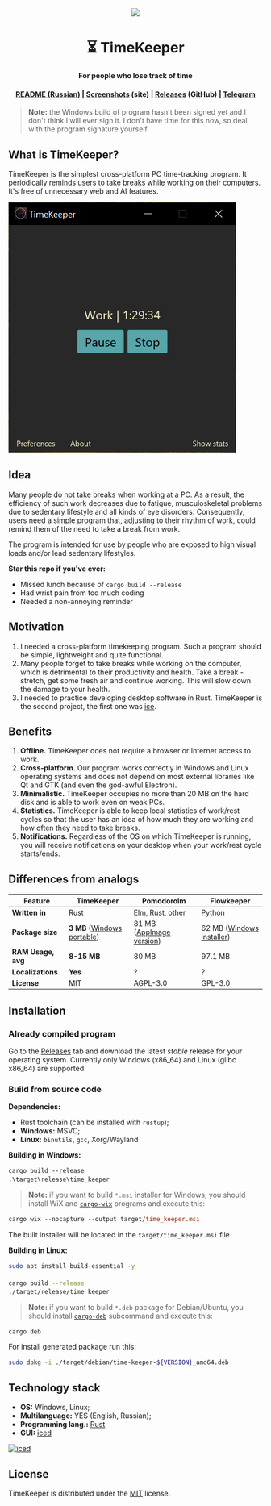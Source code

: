<div align="center">
    <img src="https://timekeepersoft.github.io/assets/logo.png" width="200">
    <h1>⏳ TimeKeeper</h1>
    <p><b>For people who lose track of time</b></p>
    <h4>
        <a href="./README_ru.md">README (Russian)</a>
        <span> | </span>
        <a href="https://timekeepersoft.github.io/screenshots.html">Screenshots</a> (site)
        <span> | </span>
        <a href="https://github.com/mskrasnov/TimeKeeper/releases">Releases</a> (GitHub)
        <span> | </span>
        <a href="https://t.me/TimeKeeperSoft">Telegram</a>
    </h4>
</div>

> **Note:** the Windows build of program hasn't been signed yet and I don't think I will ever sign it. I don't have time for this now, so deal with the program signature yourself.

## What is TimeKeeper?

TimeKeeper is the simplest cross-platform PC time-tracking program. It periodically reminds users to take breaks while working on their computers. It's free of unnecessary web and AI features.

![](assets/main_win.png)

## Idea

Many people do not take breaks when working at a PC. As a result, the efficiency of such work decreases due to fatigue, musculoskeletal problems due to sedentary lifestyle and all kinds of eye disorders. Consequently, users need a simple program that, adjusting to their rhythm of work, could remind them of the need to take a break from work.

The program is intended for use by people who are exposed to high visual loads and/or lead sedentary lifestyles.

**Star this repo if you've ever:**

- Missed lunch because of `cargo build --release`
- Had wrist pain from too much coding
- Needed a non-annoying reminder

## Motivation

1. I needed a cross-platform timekeeping program. Such a program should be simple, lightweight and quite functional.
2. Many people forget to take breaks while working on the computer, which is detrimental to their productivity and health. Take a break - stretch, get some fresh air and continue working. This will slow down the damage to your health.
3. I needed to practice developing desktop software in Rust. TimeKeeper is the second project, the first one was [ice](https://github.com/mskrasnov/ice).

## Benefits

1. **Offline.** TimeKeeper does not require a browser or Internet access to work.
2. **Cross-platform.** Our program works correctly in Windows and Linux operating systems and does not depend on most external libraries like Qt and GTK (and even the god-awful Electron).
3. **Minimalistic.** TimeKeeper occupies no more than 20 MB on the hard disk and is able to work even on weak PCs.
4. **Statistics.** TimeKeeper is able to keep local statistics of work/rest cycles so that the user has an idea of how much they are working and how often they need to take breaks.
5. **Notifications.** Regardless of the OS on which TimeKeeper is running, you will receive notifications on your desktop when your work/rest cycle starts/ends.

## Differences from analogs

| Feature | **TimeKeeper** | Pomodorolm | Flowkeeper |
|---------|----------------|------------|------------|
| **Written in** | Rust | Elm, Rust, other | Python |
| **Package size** | **3 MB** ([Windows portable](https://github.com/TimeKeeperSoft/TimeKeeper/releases/download/v0.3.1/TimeKeeper-v0.3.1-WINDOWS-x86_64.zip)) | 81 MB ([AppImage version](https://github.com/vjousse/pomodorolm/releases/download/app-v0.3.5/pomodorolm_0.3.5_amd64.AppImage)) | 62 MB ([Windows installer](https://github.com/flowkeeper-org/fk-desktop/releases/download/v0.9.1/setup.exe)) |
| **RAM Usage, avg** | **8-15 MB** | 80 MB | 97.1 MB |
| **Localizations** | **Yes** | ? | ? |
| **License** | MIT | AGPL-3.0 | GPL-3.0 |

## Installation

### Already compiled program

Go to the [Releases](https://github.com/mskrasnov/TimeKeeper) tab and download the latest *stable* release for your operating system. Currently only Windows (x86_64) and Linux (glibc x86_64) are supported.

### Build from source code

**Dependencies:**

- Rust toolchain (can be installed with `rustup`);
- **Windows:** MSVC;
- **Linux:** `binutils`, `gcc`, Xorg/Wayland

**Building in Windows:**

```ps
cargo build --release
.\target\release\time_keeper
```

> **Note:** if you want to build `*.msi` installer for Windows, you should install WiX and [`cargo-wix`](https://crates.io/crates/cargo-wix) programs and execute this:

```ps
cargo wix --nocapture --output target/time_keeper.msi
```

The built installer will be located in the `target/time_keeper.msi` file.

**Building in Linux:**

```bash
sudo apt install build-essential -y

cargo build --release
./target/release/time_keeper
```

> **Note:** if you want to build `*.deb` package for Debian/Ubuntu, you should install [`cargo-deb`](https://crates.io/crates/cargo-deb) subcommand and execute this:

```bash
cargo deb
```

For install generated package run this:

```bash
sudo dpkg -i ./target/debian/time-keeper-${VERSION}_amd64.deb
```

## Technology stack

- **OS:** Windows, Linux;
- **Multilanguage:** YES (English, Russian);
- **Programming lang.:** [Rust](https://rust-lang.org)
- **GUI:** [iced](https://iced.rs)

<a href="https://iced.rs">
    <img alt="iced" title="iced" src="https://gist.githubusercontent.com/hecrj/ad7ecd38f6e47ff3688a38c79fd108f0/raw/74384875ecbad02ae2a926425e9bcafd0695bade/color.svg" width="350px">
</a>

## License

TimeKeeper is distributed under the [MIT](LICENSE) license.
